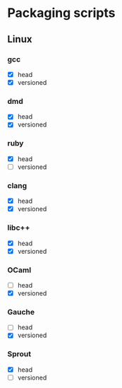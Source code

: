 # Packaging scripts
## Linux
### gcc
- [x] head
- [x] versioned

### dmd
- [x] head
- [x] versioned

### ruby
- [x] head
- [ ] versioned

### clang
- [x] head
- [x] versioned

### libc++
- [x] head
- [x] versioned

### OCaml
- [ ] head
- [x] versioned

### Gauche
- [ ] head
- [x] versioned

### Sprout
- [x] head
- [ ] versioned
